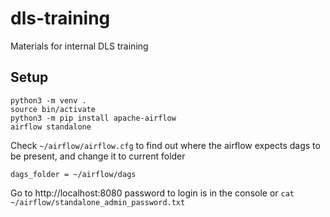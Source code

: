 # dls-training
Materials for internal DLS training

## Setup

```
python3 -m venv .
source bin/activate
python3 -m pip install apache-airflow
airflow standalone
```

Check `~/airflow/airflow.cfg` to find out where the airflow expects dags to be present, and change it to current folder

``
     dags_folder = ~/airflow/dags
``

Go to http://localhost:8080 password to login is in the console or `cat ~/airflow/standalone_admin_password.txt`

